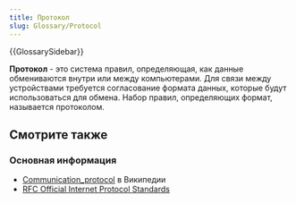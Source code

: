 ```yaml
---
title: Протокол
slug: Glossary/Protocol
---
```


{{GlossarySidebar}}

**Протокол** - это система правил, определяющая, как данные обмениваются внутри или между компьютерами. Для связи между устройствами требуется согласование формата данных, которые будут использоваться для обмена. Набор правил, определяющих формат, называется протоколом.

## Смотрите также

### Основная информация

- [Communication_protocol](https://en.wikipedia.org/wiki/Communication_protocol) в Википедии
- [RFC Official Internet Protocol Standards](http://www.rfc-editor.org/search/standards.php)

